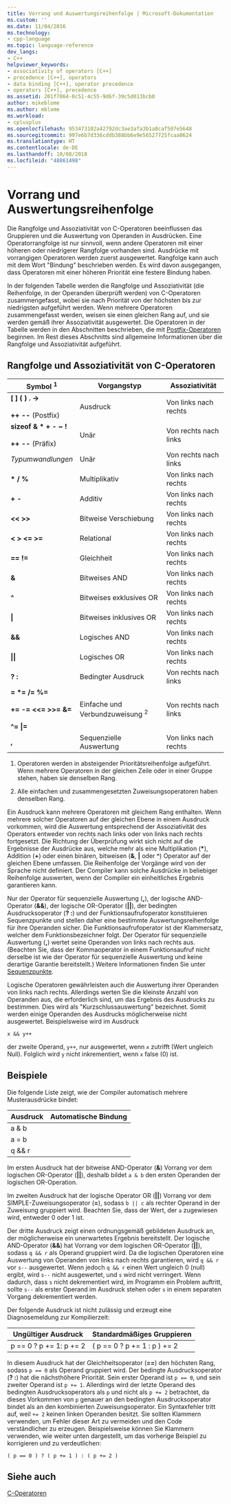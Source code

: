 ```yaml
---
title: Vorrang und Auswertungsreihenfolge | Microsoft-Dokumentation
ms.custom: ''
ms.date: 11/04/2016
ms.technology:
- cpp-language
ms.topic: language-reference
dev_langs:
- C++
helpviewer_keywords:
- associativity of operators [C++]
- precedence [C++], operators
- data binding [C++], operator precedence
- operators [C++], precedence
ms.assetid: 201f7864-0c51-4c55-9d6f-39c5d013bcb0
author: mikeblome
ms.author: mblome
ms.workload:
- cplusplus
ms.openlocfilehash: 953473102a42792dc3ae3afa3b1a8caf507e5648
ms.sourcegitcommit: 997e6b7d336cddb388bb6e9e56527725fcaa0624
ms.translationtype: HT
ms.contentlocale: de-DE
ms.lasthandoff: 10/08/2018
ms.locfileid: "48861498"
---
```

# <a name="precedence-and-order-of-evaluation"></a>Vorrang und Auswertungsreihenfolge

Die Rangfolge und Assoziativität von C-Operatoren beeinflussen das Gruppieren und die Auswertung von Operanden in Ausdrücken. Eine Operatorrangfolge ist nur sinnvoll, wenn andere Operatoren mit einer höheren oder niedrigerer Rangfolge vorhanden sind. Ausdrücke mit vorrangigen Operatoren werden zuerst ausgewertet. Rangfolge kann auch mit dem Wort "Bindung" beschrieben werden. Es wird davon ausgegangen, dass Operatoren mit einer höheren Priorität eine festere Bindung haben.

In der folgenden Tabelle werden die Rangfolge und Assoziativität (die Reihenfolge, in der Operanden überprüft werden) von C-Operatoren zusammengefasst, wobei sie nach Priorität von der höchsten bis zur niedrigsten aufgeführt werden. Wenn mehrere Operatoren zusammengefasst werden, weisen sie einen gleichen Rang auf, und sie werden gemäß ihrer Assoziativität ausgewertet. Die Operatoren in der Tabelle werden in den Abschnitten beschrieben, die mit [Postfix-Operatoren](../c-language/postfix-operators.md) beginnen. Im Rest dieses Abschnitts sind allgemeine Informationen über die Rangfolge und Assoziativität aufgeführt.

## <a name="precedence-and-associativity-of-c-operators"></a>Rangfolge und Assoziativität von C-Operatoren

|Symbol <sup>1</sup>|Vorgangstyp|Assoziativität|
|-------------|-----------------------|-------------------|
|**\[ ] ( ) . ->**<br /><br />**++** **--** (Postfix)|Ausdruck|Von links nach rechts|
**sizeof & \* + - ~ !**<br /><br />**++ --** (Präfix)|Unär|Von rechts nach links|
|*Typumwandlungen*|Unär|Von rechts nach links|
|**\* / %**|Multiplikativ|Von links nach rechts|
|**+ -**|Additiv|Von links nach rechts|
|**\<\< >>**|Bitweise Verschiebung|Von links nach rechts|
|**\< > \<= >=**|Relational|Von links nach rechts|
|**== !=**|Gleichheit|Von links nach rechts|
|**&**|Bitweises AND|Von links nach rechts|
|**^**|Bitweises exklusives OR|Von links nach rechts|
|**&#124;**|Bitweises inklusives OR|Von links nach rechts|
|**&&**|Logisches AND|Von links nach rechts|
|**&#124;&#124;**|Logisches OR|Von links nach rechts|
|**? :**|Bedingter Ausdruck|Von rechts nach links|
|**= \*= /= %=**<br /><br /> **+= -= \<\<= >>= &=**<br /><br /> **^= &#124;=**|Einfache und Verbundzuweisung <sup>2</sup>|Von rechts nach links|
|**,**|Sequenzielle Auswertung|Von links nach rechts|

1. Operatoren werden in absteigender Prioritätsreihenfolge aufgeführt. Wenn mehrere Operatoren in der gleichen Zeile oder in einer Gruppe stehen, haben sie denselben Rang.

1. Alle einfachen und zusammengesetzten Zuweisungsoperatoren haben denselben Rang.

Ein Ausdruck kann mehrere Operatoren mit gleichem Rang enthalten. Wenn mehrere solcher Operatoren auf der gleichen Ebene in einem Ausdruck vorkommen, wird die Auswertung entsprechend der Assoziativität des Operators entweder von rechts nach links oder von links nach rechts fortgesetzt. Die Richtung der Überprüfung wirkt sich nicht auf die Ergebnisse der Ausdrücke aus, welche mehr als eine Multiplikation (<strong>\*</strong>), Addition (**+**) oder einen binären, bitweisen (**&**, **&#124;** oder **^**) Operator auf der gleichen Ebene umfassen. Die Reihenfolge der Vorgänge wird von der Sprache nicht definiert. Der Compiler kann solche Ausdrücke in beliebiger Reihenfolge auswerten, wenn der Compiler ein einheitliches Ergebnis garantieren kann.

Nur der Operator für sequenzielle Auswertung (**,**), der logische AND-Operator (**&&**), der logische OR-Operator (**||**), der bedingten Ausdrucksoperator (**? :**) und der Funktionsaufrufoperator konstituieren Sequenzpunkte und stellen daher eine bestimmte Auswertungsreihenfolge für ihre Operanden sicher. Die Funktionsaufrufoperator ist der Klammersatz, welcher dem Funktionsbezeichner folgt. Der Operator für sequenzielle Auswertung (**,**) wertet seine Operanden von links nach rechts aus. (Beachten Sie, dass der Kommaoperator in einem Funktionsaufruf nicht derselbe ist wie der Operator für sequenzielle Auswertung und keine derartige Garantie bereitstellt.) Weitere Informationen finden Sie unter [Sequenzpunkte](../c-language/c-sequence-points.md).

Logische Operatoren gewährleisten auch die Auswertung ihrer Operanden von links nach rechts. Allerdings werten Sie die kleinste Anzahl von Operanden aus, die erforderlich sind, um das Ergebnis des Ausdrucks zu bestimmen. Dies wird als "Kurzschlussauswertung" bezeichnet. Somit werden einige Operanden des Ausdrucks möglicherweise nicht ausgewertet. Beispielsweise wird im Ausdruck

`x && y++`

der zweite Operand, `y++`, nur ausgewertet, wenn `x` zutrifft (Wert ungleich Null). Folglich wird `y` nicht inkrementiert, wenn `x` false (0) ist.

## <a name="examples"></a>Beispiele

Die folgende Liste zeigt, wie der Compiler automatisch mehrere Musterausdrücke bindet:

|Ausdruck|Automatische Bindung|
|----------------|-----------------------|
|a & b || c|(a & b) || c|
|a = b || c|a = (b || c)|
|q && r || s--|(q && r) || s--|

Im ersten Ausdruck hat der bitweise AND-Operator (**&**) Vorrang vor dem logischen OR-Operator (**||**), deshalb bildet `a & b` den ersten Operanden der logischen OR-Operation.

Im zweiten Ausdruck hat der logische Operator OR (**||**) Vorrang vor dem SIMPLE-Zuweisungsoperator (**=**), sodass `b || c` als rechter Operand in der Zuweisung gruppiert wird. Beachten Sie, dass der Wert, der `a` zugewiesen wird, entweder 0 oder 1 ist.

Der dritte Ausdruck zeigt einen ordnungsgemäß gebildeten Ausdruck an, der möglicherweise ein unerwartetes Ergebnis bereitstellt. Der logische AND-Operator (**&&**) hat Vorrang vor dem logischen OR-Operator (**||**), sodass `q && r` als Operand gruppiert wird. Da die logischen Operatoren eine Auswertung von Operanden von links nach rechts garantieren, wird `q && r` vor `s--` ausgewertet. Wenn jedoch `q && r` einen Wert ungleich 0 (null) ergibt, wird `s--` nicht ausgewertet, und `s` wird nicht verringert. Wenn dadurch, dass `s` nicht dekrementiert wird, im Programm ein Problem auftritt, sollte `s--` als erster Operand im Ausdruck stehen oder `s` in einem separaten Vorgang dekrementiert werden.

Der folgende Ausdruck ist nicht zulässig und erzeugt eine Diagnosemeldung zur Kompilierzeit:

|Ungültiger Ausdruck|Standardmäßiges Gruppieren|
|------------------------|----------------------|
|p == 0 ? p += 1: p += 2|( p == 0 ? p += 1 : p ) += 2|

In diesem Ausdruck hat der Gleichheitsoperator (**==**) den höchsten Rang, sodass `p == 0` als Operand gruppiert wird. Der bedingte Ausdrucksoperator (**? :**) hat die nächsthöhere Priorität. Sein erster Operand ist `p == 0`, und sein zweiter Operand ist `p += 1`. Allerdings wird der letzte Operand des bedingten Ausdrucksoperators als `p` und nicht als `p += 2` betrachtet, da dieses Vorkommen von `p` genauer an den bedingten Ausdrucksoperator bindet als an den kombinierten Zuweisungsoperator. Ein Syntaxfehler tritt auf, weil `+= 2` keinen linken Operanden besitzt. Sie sollten Klammern verwenden, um Fehler dieser Art zu vermeiden und den Code verständlicher zu erzeugen. Beispielsweise können Sie Klammern verwenden, wie weiter unten dargestellt, um das vorherige Beispiel zu korrigieren und zu verdeutlichen:

`( p == 0 ) ? ( p += 1 ) : ( p += 2 )`

## <a name="see-also"></a>Siehe auch

[C-Operatoren](../c-language/c-operators.md)

